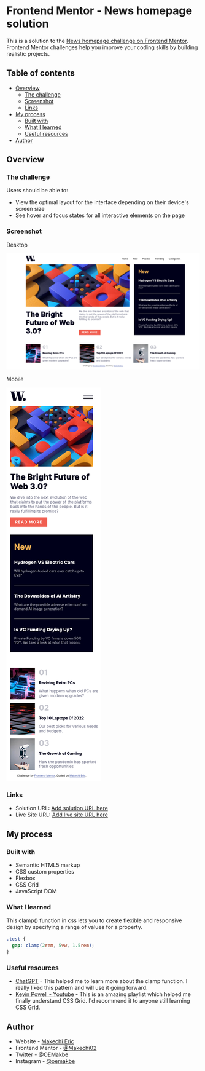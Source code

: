 # Frontend Mentor - News homepage solution

This is a solution to the [News homepage challenge on Frontend Mentor](https://www.frontendmentor.io/challenges/news-homepage-H6SWTa1MFl). Frontend Mentor challenges help you improve your coding skills by building realistic projects.

## Table of contents

- [Overview](#overview)
  - [The challenge](#the-challenge)
  - [Screenshot](#screenshot)
  - [Links](#links)
- [My process](#my-process)
  - [Built with](#built-with)
  - [What I learned](#what-i-learned)
  - [Useful resources](#useful-resources)
- [Author](#author)

## Overview

### The challenge

Users should be able to:

- View the optimal layout for the interface depending on their device's screen size
- See hover and focus states for all interactive elements on the page

### Screenshot
Desktop

![Desktop](./assets/screenshots/News-homepage-desktop.png)

Mobile

![Mobile](./assets/screenshots/News-homepage-mobile.png)

### Links

- Solution URL: [Add solution URL here](https://your-solution-url.com)
- Live Site URL: [Add live site URL here](https://your-live-site-url.com)

## My process

### Built with

- Semantic HTML5 markup
- CSS custom properties
- Flexbox
- CSS Grid
- JavaScript DOM

### What I learned

This clamp() function in css lets you to create flexible and responsive design by specifying a range of values for a
property.

```css
.test {
  gap: clamp(2rem, 5vw, 1.5rem);
}
```

### Useful resources

- [ChatGPT](https://chat.openai.com) - This helped me to learn more about the clamp function. I really liked this
  pattern and will use it going forward.
- [Kevin Powell - Youtube](https://youtube.com/playlist?list=PL4-IK0AVhVjPv5tfS82UF_iQgFp4Bl998&si=MIF65dLT2jWNpLIh) -
  This is an amazing playlist which helped me finally understand
  CSS Grid. I'd recommend it to anyone still learning CSS Grid.

## Author

- Website - [Makechi Eric](https://love-makechi.web.app)
- Frontend Mentor - [@Makechi02](https://www.frontendmentor.io/profile/Makechi02)
- Twitter - [@OEMakbe](https://www.twitter.com/OEMakbe)
- Instagram - [@oemakbe](https://www.instagram.com/oemakbe)

